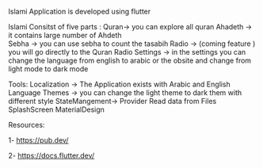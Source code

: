 Islami Application is developed using flutter 

Islami Consitst of five parts :
Quran-> you can explore all quran 
Ahadeth -> it contains large number of Ahdeth  
Sebha -> you can use sebha to count the tasabih
Radio  -> (coming feature ) you will go directly to the Quran Radio
Settings ->  in the settings you can change the language from english to arabic or the obsite and change from light mode to dark mode
 
Tools:
Localization -> The Application exists with Arabic and English Language
Themes -> you can change the light theme to dark them with different style
StateMangement-> Provider
Read data from Files
SplashScreen 
MaterialDesign

Resources:

1- https://pub.dev/

2- https://docs.flutter.dev/



